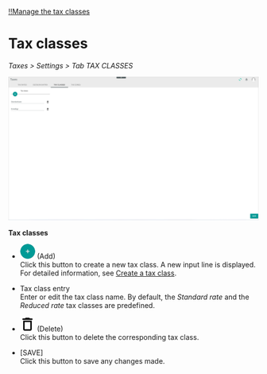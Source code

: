 [!!Manage the tax classes](../Integration/02_ManageTaxClasses.md)

# Tax classes

*Taxes > Settings > Tab TAX CLASSES*

![Tax classes](../../Assets/Screenshots/Taxes/Settings/TaxClasses/TaxClasses.png "[Tax classes]")

**Tax classes**  

- ![Add](../../Assets/Icons/Plus01.png "[Add]") (Add)   
    Click this button to create a new tax class. A new input line is displayed. For detailed information, see [Create a tax class](../Integration/02_ManageTaxClasses.md#create-a-tax-class).

- Tax class entry   
    Enter or edit the tax class name. By default, the *Standard rate* and the *Reduced rate* tax classes are predefined.

- ![Delete](../../Assets/Icons/Trash08.png "[Delete]") (Delete)  
    Click this button to delete the corresponding tax class.  

- [SAVE]  
    Click this button to save any changes made.
